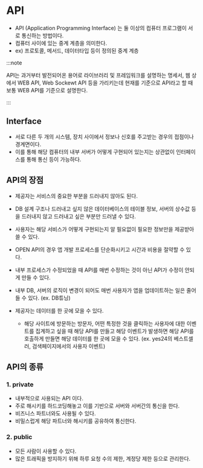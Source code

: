 # API

- API (Application Programming Interface) 는 둘 이상의 컴퓨터 프로그램이 서로 통신하는 방법이다.
- 컴퓨터 사이에 있는 중계 계층을 의미한다.
- ex) 프로토콜, 메서드, 데이터타입 등이 정의된 중계 계층

:::note

API는 과거부터 발전되어온 용어로 라이브러리 및 프레임워크를 설명하는 명세서, 웹 상에서 WEB API, Web Sockewt API 등을 가리키는데 현재를 기준으로 API라고 할 때 보통 WEB API를 기준으로 설명한다.

:::

## Interface

- 서로 다른 두 개의 시스템, 장치 사이에서 정보나 신호를 주고받는 경우의 접점이나 경계면이다.
- 이를 통해 해당 컴퓨터의 내부 서버가 어떻게 구현되어 있는지는 상관없이 인터페이스를 통해 통신 등이 가능하다.

## API의 장점

- 제공자는 서비스의 중요한 부분을 드러내지 않아도 된다.
- DB 설계 구조나 드러내고 싶지 않은 데이터베이스의 테이블 정보, 서버의 상수값 등을 드러내지 않고 드러내고 싶은 부분만 드러낼 수 있다.
- 사용자는 해당 서비스가 어떻게 구현되는지 알 필요없이 필요한 정보만을 제공받아 쓸 수 있다.
- OPEN API의 경우 앱 개발 프로세스를 단순화시키고 시간과 비용을 절약할 수 있다.
- 내부 프로세스가 수정되었을 때 API를 매번 수정하는 것이 아닌 API가 수정이 안되게 만들 수 있다.
- 내부 DB, 서버의 로직이 변경이 되어도 매번 사용자가 앱을 업데이트하는 일은 줄어들 수 있다. (ex. DB튜닝)

- 제공자는 데이터를 한 곳에 모을 수 있다.
  - 해당 사이트에 방문하는 방문자, 어떤 특정한 것을 클릭하는 사용자에 대한 이벤트를 집계하고 싶을 때 해당 API를 만들고 해당 이벤트가 발생하면 해당 API를 호출하게 만들면 해당 데이터를 한 곳에 모을 수 있다. (ex. yes24의 베스트셀러, 검색페이지에서의 사용자 이벤트)

## API의 종류

### 1. private

- 내부적으로 사용되는 API 이다.
- 주로 해시키를 하드코딩해놓고 이를 기반으로 서버와 서버간의 통신을 한다.
- 비즈니스 파트너와도 사용될 수 있다.
- 비밀스럽게 해당 파트너와 해시키를 공유하여 통신한다.

### 2. public

- 모든 사람이 사용할 수 있다.
- 많은 트래픽을 방지하기 위해 하루 요청 수의 제한, 계정당 제한 등으로 관리한다.
